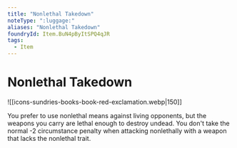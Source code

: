 ```yaml
---
title: "Nonlethal Takedown"
noteType: ":luggage:"
aliases: "Nonlethal Takedown"
foundryId: Item.BuN4pByItSPQ4qJR
tags:
  - Item
---
```


# Nonlethal Takedown
![[icons-sundries-books-book-red-exclamation.webp|150]]

You prefer to use nonlethal means against living opponents, but the weapons you carry are lethal enough to destroy undead. You don't take the normal -2 circumstance penalty when attacking nonlethally with a weapon that lacks the nonlethal trait.
